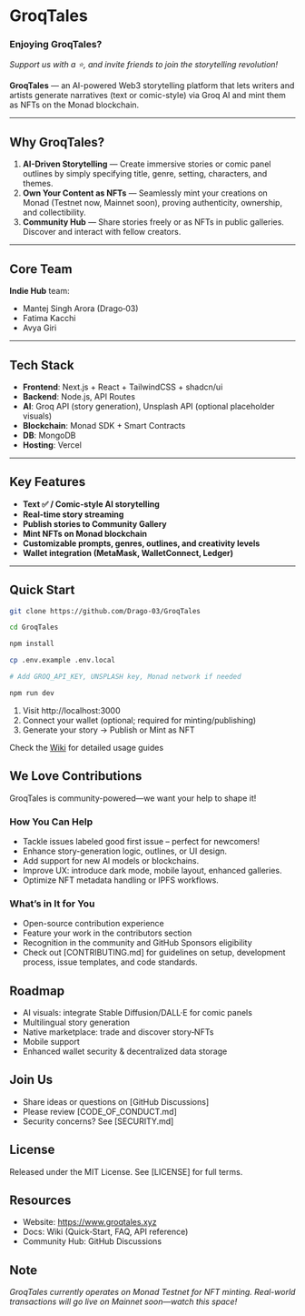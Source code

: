 # GroqTales
### Enjoying GroqTales?
*Support us with a ⭐, and invite friends to join the storytelling revolution!*

**GroqTales** — an AI-powered Web3 storytelling platform that lets writers and artists generate narratives (text or comic-style) via Groq AI and mint them as NFTs on the Monad blockchain.

---

## Why GroqTales?

1. **AI-Driven Storytelling** — Create immersive stories or comic panel outlines by simply specifying title, genre, setting, characters, and themes.
2. **Own Your Content as NFTs** — Seamlessly mint your creations on Monad (Testnet now, Mainnet soon), proving authenticity, ownership, and collectibility.
3. **Community Hub** — Share stories freely or as NFTs in public galleries. Discover and interact with fellow creators.

---

## Core Team

**Indie Hub** team:
- Mantej Singh Arora (Drago‑03)
- Fatima Kacchi
- Avya Giri

---

## Tech Stack

- **Frontend**: Next.js + React + TailwindCSS + shadcn/ui
- **Backend**: Node.js, API Routes
- **AI**: Groq API (story generation), Unsplash API (optional placeholder visuals)
- **Blockchain**: Monad SDK + Smart Contracts
- **DB**: MongoDB
- **Hosting**: Vercel

---

## Key Features

- **Text ✅ / Comic-style AI storytelling**
- **Real-time story streaming**
- **Publish stories to Community Gallery**
- **Mint NFTs on Monad blockchain**
- **Customizable prompts, genres, outlines, and creativity levels**
- **Wallet integration (MetaMask, WalletConnect, Ledger)**

---

## Quick Start

```bash
git clone https://github.com/Drago-03/GroqTales

cd GroqTales

npm install

cp .env.example .env.local

# Add GROQ_API_KEY, UNSPLASH key, Monad network if needed

npm run dev
```
1. Visit http://localhost:3000
2. Connect your wallet (optional; required for minting/publishing)
3. Generate your story → Publish or Mint as NFT

Check the [Wiki]() for detailed usage guides

## We Love Contributions

GroqTales is community-powered—we want your help to shape it!

### How You Can Help
- Tackle issues labeled good first issue – perfect for newcomers!
- Enhance story-generation logic, outlines, or UI design.
- Add support for new AI models or blockchains.
- Improve UX: introduce dark mode, mobile layout, enhanced galleries.
- Optimize NFT metadata handling or IPFS workflows.

### What’s in It for You
- Open-source contribution experience
- Feature your work in the contributors section
- Recognition in the community and GitHub Sponsors eligibility
- Check out [CONTRIBUTING.md] for guidelines on setup, development process, issue templates, and code standards.

## Roadmap

- AI visuals: integrate Stable Diffusion/DALL·E for comic panels
- Multilingual story generation
- Native marketplace: trade and discover story‑NFTs
- Mobile support
- Enhanced wallet security & decentralized data storage

## Join Us

- Share ideas or questions on [GitHub Discussions]
- Please review [CODE_OF_CONDUCT.md]
- Security concerns? See [SECURITY.md]

## License

Released under the MIT License. See [LICENSE] for full terms.

## Resources

- Website: https://www.groqtales.xyz
- Docs: Wiki (Quick‑Start, FAQ, API reference)
- Community Hub: GitHub Discussions

## Note
*GroqTales currently operates on Monad Testnet for NFT minting. Real-world transactions will go live on Mainnet soon—watch this space!*
